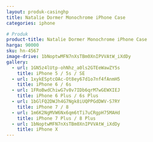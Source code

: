 ```yaml
---
layout: produk-casinghp
title: Natalie Dormer Monochrome iPhone Case
categories: iphone

# Produk
product-title: Natalie Dormer Monochrome iPhone Case
harga: 90000
sku: hn-4567
image-drive: 1bNoptwMFN7nXsTBm0XnIPVVAtW_iXdDy
gallery:
  - url: 1GN5z4lUtp-ohNhz_a0ls2GTEeWawZY5s
    title: iPhone 5 / 5s / SE
  - url: 1xykESptcOAc-Ot8ey67d1o7nf4fAnmH5
    title: iPhone 6 / 6s
  - url: 1FRoBwdChiwG7v8v7IDb6qrM7wGEWXIEJ
    title: iPhone 6 Plus / 6s Plus
  - url: 1bGlFQ2DWJh4G7Ngk8iUQPPGdDWV-S7RY
    title: iPhone 7 / 8
  - url: 1m6K2NgMVW6Nx6qm6tTi7uCRgpH75MAHd
    title: iPhone 7 Plus / 8 Plus
  - url: 1bNoptwMFN7nXsTBm0XnIPVVAtW_iXdDy
    title: iPhone X
---
```

